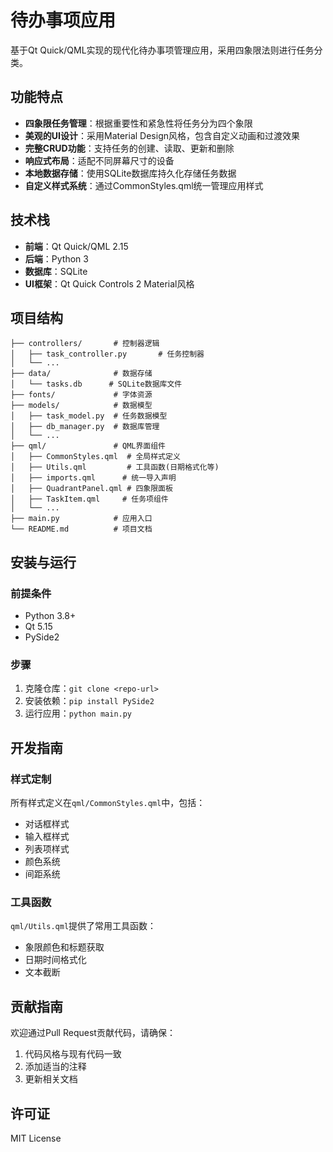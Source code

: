 # 待办事项应用

基于Qt Quick/QML实现的现代化待办事项管理应用，采用四象限法则进行任务分类。

## 功能特点

- **四象限任务管理**：根据重要性和紧急性将任务分为四个象限
- **美观的UI设计**：采用Material Design风格，包含自定义动画和过渡效果
- **完整CRUD功能**：支持任务的创建、读取、更新和删除
- **响应式布局**：适配不同屏幕尺寸的设备
- **本地数据存储**：使用SQLite数据库持久化存储任务数据
- **自定义样式系统**：通过CommonStyles.qml统一管理应用样式

## 技术栈

- **前端**：Qt Quick/QML 2.15
- **后端**：Python 3
- **数据库**：SQLite
- **UI框架**：Qt Quick Controls 2 Material风格

## 项目结构

```
├── controllers/       # 控制器逻辑
│   ├── task_controller.py       # 任务控制器
│   └── ...
├── data/              # 数据存储
│   └── tasks.db      # SQLite数据库文件
├── fonts/             # 字体资源
├── models/            # 数据模型
│   ├── task_model.py  # 任务数据模型
│   ├── db_manager.py  # 数据库管理
│   └── ...
├── qml/               # QML界面组件
│   ├── CommonStyles.qml  # 全局样式定义
│   ├── Utils.qml         # 工具函数(日期格式化等)
│   ├── imports.qml      # 统一导入声明
│   ├── QuadrantPanel.qml # 四象限面板
│   ├── TaskItem.qml     # 任务项组件
│   └── ...
├── main.py            # 应用入口
└── README.md          # 项目文档
```

## 安装与运行

### 前提条件
- Python 3.8+
- Qt 5.15
- PySide2

### 步骤
1. 克隆仓库：`git clone <repo-url>`
2. 安装依赖：`pip install PySide2`
3. 运行应用：`python main.py`

## 开发指南

### 样式定制
所有样式定义在`qml/CommonStyles.qml`中，包括：
- 对话框样式
- 输入框样式
- 列表项样式
- 颜色系统
- 间距系统

### 工具函数
`qml/Utils.qml`提供了常用工具函数：
- 象限颜色和标题获取
- 日期时间格式化
- 文本截断

## 贡献指南

欢迎通过Pull Request贡献代码，请确保：
1. 代码风格与现有代码一致
2. 添加适当的注释
3. 更新相关文档

## 许可证

MIT License